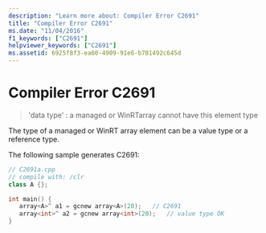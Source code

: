 ```yaml
---
description: "Learn more about: Compiler Error C2691"
title: "Compiler Error C2691"
ms.date: "11/04/2016"
f1_keywords: ["C2691"]
helpviewer_keywords: ["C2691"]
ms.assetid: 6925f8f3-ea60-4909-91e6-b781492c645d
---
```

# Compiler Error C2691

> 'data type' : a managed or WinRTarray cannot have this element type

The type of a managed or WinRT array element can be a value type or a reference type.

The following sample generates C2691:

```cpp
// C2691a.cpp
// compile with: /clr
class A {};

int main() {
   array<A>^ a1 = gcnew array<A>(20);   // C2691
   array<int>^ a2 = gcnew array<int>(20);   // value type OK
}
```
